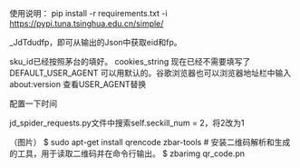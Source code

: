 使用说明：
pip install -r requirements.txt -i https://pypi.tuna.tsinghua.edu.cn/simple/

_JdTdudfp，即可从输出的Json中获取eid和fp。

sku_id已经按照茅台的填好。 cookies_string 现在已经不需要填写了 DEFAULT_USER_AGENT 可以用默认的。谷歌浏览器也可以浏览器地址栏中输入about:version 查看USER_AGENT替换

配置一下时间

jd_spider_requests.py文件中搜索self.seckill_num = 2，将2改为1


（图片）
$ sudo apt-get install qrencode zbar-tools # 安装二维码解析和生成的工具，用于读取二维码并在命令行输出。
$ zbarimg qr_code.pn
